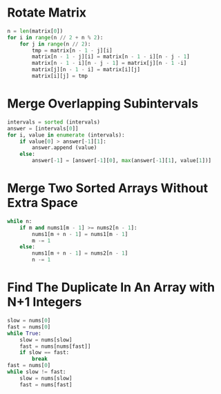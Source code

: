 # Rotate Matrix

```python
n = len(matrix[0])
for i in range(n // 2 + n % 2):
    for j in range(n // 2):
        tmp = matrix[n - 1 - j][i]
        matrix[n - 1 - j][i] = matrix[n - 1 - i][n - j - 1]
        matrix[n - 1 - i][n - j - 1] = matrix[j][n - 1 -i]
        matrix[j][n - 1 - i] = matrix[i][j]
        matrix[i][j] = tmp
```

# Merge Overlapping Subintervals

```python
intervals = sorted (intervals)
answer = [intervals[0]]
for i, value in enumerate (intervals):
	if value[0] > answer[-1][1]:
		answer.append (value)
	else:
		answer[-1] = [answer[-1][0], max(answer[-1][1], value[1])]

```

# Merge Two Sorted Arrays Without Extra Space

```python
while n:
    if m and nums1[m - 1] >= nums2[n - 1]:
        nums1[m + n - 1] = nums1[m - 1]
        m -= 1
    else:
        nums1[m + n - 1] = nums2[n - 1]
        n -= 1

```

# Find The Duplicate In An Array with N+1 Integers

```python
slow = nums[0]
fast = nums[0]
while True:
    slow = nums[slow]
    fast = nums[nums[fast]]
    if slow == fast:
        break
fast = nums[0]
while slow != fast:
    slow = nums[slow]
    fast = nums[fast]

```
